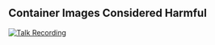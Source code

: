 ## Container Images Considered Harmful ##

[![Talk Recording](https://img.youtube.com/vi/LyVl-q2IBiI/0.jpg)](https://www.youtube.com/watch?v=LyVl-q2IBiI)


